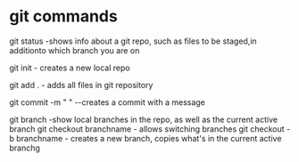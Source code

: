 # git commands

git status -shows info about a git repo, such as files to be staged,in additionto which branch you are on

git init - creates a new local repo

git add . - adds all files in git repository

git commit -m "  " --creates a commit with a message

git branch -show local branches in the repo, as well as the current active branch
git checkout branchname - allows switching branches
git checkout -b branchname - creates a new branch, copies what's in the current active branchg